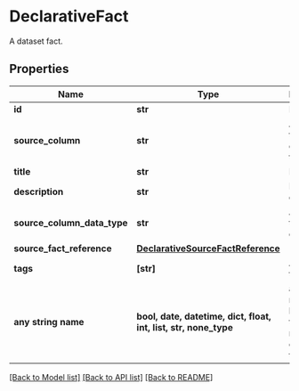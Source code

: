 # DeclarativeFact

A dataset fact.

## Properties
Name | Type | Description | Notes
------------ | ------------- | ------------- | -------------
**id** | **str** | Fact ID. | 
**source_column** | **str** | A name of the source column in the table. | 
**title** | **str** | Fact title. | 
**description** | **str** | Fact description. | [optional] 
**source_column_data_type** | **str** | A type of the source column | [optional] 
**source_fact_reference** | [**DeclarativeSourceFactReference**](DeclarativeSourceFactReference.md) |  | [optional] 
**tags** | **[str]** | A list of tags. | [optional] 
**any string name** | **bool, date, datetime, dict, float, int, list, str, none_type** | any string name can be used but the value must be the correct type | [optional]

[[Back to Model list]](../README.md#documentation-for-models) [[Back to API list]](../README.md#documentation-for-api-endpoints) [[Back to README]](../README.md)


